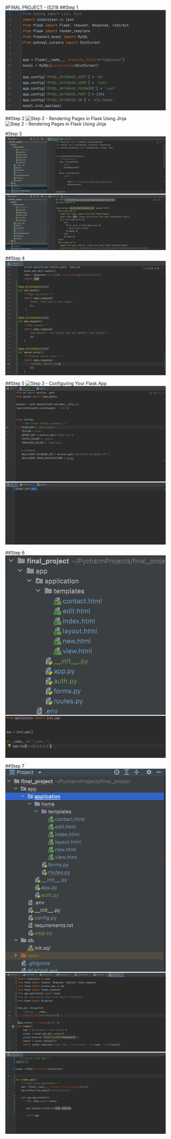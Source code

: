 #FINAL PROJECT - IS218
##Step 1
![Step 1 - Creating Your First Flask Application](screenshots/Step1.PNG)

##Step 2 
![Step 2 - Rendering Pages in Flask Using Jinja
](screenshots/step2.PNG)
![Step 2 - Rendering Pages in Flask Using Jinja
](screenshots/step2.1.PNG)

#Step 3 
![Step 3 - Handling Forms in Flask with Flask-WTF](screenshots/step3forms.PNG)
![Step 3 - Handling Forms in Flask with Flask-WTF](screenshots/step3contact.PNG)

##Step 4 
![Step 4 - The Art of Routing in Flask](screenshots/step4.PNG)

##Step 5 
![Step 3 - Configuring Your Flask App](screenshots/step5.PNG)
![Step 3 - Configuring Your Flask App](screenshots/step5config.PNG)
![Step 3 - Configuring Your Flask App](screenshots/step5env.PNG)

##Step 6 
![Step 6 - Demystifying Flask’s Application Factory](screenshots/step6application.PNG)
![Step 6 - Demystifying Flask’s Application Factory](screenshots/step6wsgi.PNG)

##Step 7
![Step 7 - Organizing Flask Apps with Blueprints](screenshots/step7.PNG)
![Step 7 - Organizing Flask Apps with Blueprints](screenshots/step7blueprint.PNG)
![Step 7 - Organizing Flask Apps with Blueprints](screenshots/step7init.PNG)


